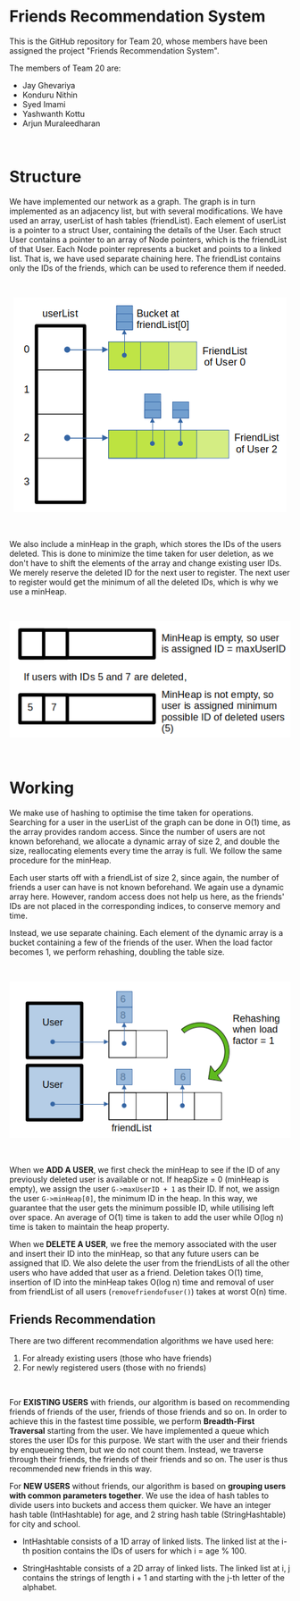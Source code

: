 # Friends Recommendation System

This is the GitHub repository for Team 20, whose members have been assigned the project "Friends Recommendation System". 

The members of Team 20 are: 

* Jay Ghevariya
* Konduru Nithin
* Syed Imami
* Yashwanth Kottu
* Arjun Muraleedharan

<br>

# Structure

We have implemented our network as a graph. The graph is in turn implemented as an adjacency list, but with several modifications. We have used an array, userList of hash tables (friendList). Each element of userList is a pointer to a struct User, containing the details of the User. Each struct User contains a pointer to an array of Node pointers, which is the friendList of that User. Each Node pointer represents a bucket and points to a linked list. That is, we have used separate chaining here. The friendList contains only the IDs of the friends, which can be used to reference them if needed.

<br>
<p align="center">
<img src="Images/Network.png">
</p>
<br>

We also include a minHeap in the graph, which stores the IDs of the users deleted. This is done to minimize the time taken for user deletion, as we don't have to shift the elements of the array and change existing user IDs. We merely reserve the deleted ID for the next user to register. The next user to register would get the minimum of all the deleted IDs, which is why we use a minHeap.

<br>
<p align="center">
<img src="Images/MinHeap.png">
</p>
<br>

# Working

We make use of hashing to optimise the time taken for operations. Searching for a user in the userList of the graph can be done in O(1) time, as the array provides random access. Since the number of users are not known beforehand, we allocate a dynamic array of size 2, and double the size, reallocating elements every time the array is full. We follow the same procedure for the minHeap.

Each user starts off with a friendList of size 2, since again, the number of friends a user can have is not known beforehand. We again use a dynamic array here. However, random access does not help us here, as the friends' IDs are not placed in the corresponding indices, to conserve memory and time. 

Instead, we use separate chaining. Each element of the dynamic array is a bucket containing a few of the friends of the user. When the load factor becomes 1, we perform rehashing, doubling the table size.

<br>
<p align="center">
<img src="Images/Rehashing.png">
</p>
<br>

When we <strong>ADD A USER</strong>, we first check the minHeap to see if the ID of any previously deleted user is available or not. If heapSize = 0 (minHeap is empty), we assign the user ```G->maxUserID + 1``` as their ID. If not, we assign the user ```G->minHeap[0]```, the minimum ID in the heap. In this way, we guarantee that the user gets the minimum possible ID, while utilising left over space. An average of O(1) time is taken to add the user while O(log n) time is taken to maintain the heap property.

When we <strong>DELETE A USER</strong>, we free the memory associated with the user and insert their ID into the minHeap, so that any future users can be assigned that ID. We also delete the user from the friendLists of all the other users who have added that user as a friend. Deletion takes O(1) time, insertion of ID into the minHeap takes O(log n) time and removal of user from friendList of all users (```removefriendofuser()```) takes at worst O(n) time.

## <strong>Friends Recommendation</strong>

There are two different recommendation algorithms we have used here:

1. For already existing users (those who have friends)
2. For newly registered users (those with no friends)

<br>

For <strong>EXISTING USERS</strong> with friends, our algorithm is based on recommending friends of friends of the user, friends of those friends and so on. In order to achieve this in the fastest time possible, we perform <strong>Breadth-First Traversal</strong> starting from the user. We have implemented a queue which stores the user IDs for this purpose. We start with the user and their friends by enqueueing them, but we do not count them. Instead, we traverse through their friends, the friends of their friends and so on. The user is thus recommended new friends in this way.

For <strong>NEW USERS</strong> without friends, our algorithm is based on <strong>grouping users with common parameters together</strong>. We use the idea of hash tables to divide users into buckets and access them quicker. We have an integer hash table (IntHashtable) for age, and 2 string hash table (StringHashtable) for city and school. 

* IntHashtable consists of a 1D array of linked lists. The linked list at the i-th position contains the IDs of users for which i = age % 100. 

* StringHashtable consists of a 2D array of linked lists. The linked list at i, j contains the strings of length i + 1 and starting with the j-th letter of the alphabet.






